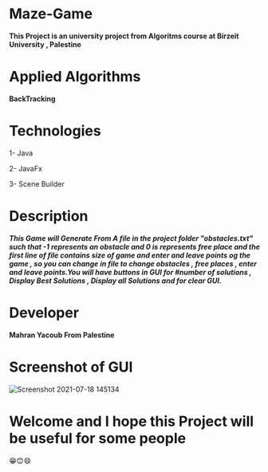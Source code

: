 # Maze-Game

**This Project is an university project from Algoritms course at Birzeit University , Palestine**

# Applied Algorithms 
   **BackTracking** 
   
# Technologies 
  1- Java 
  
  2- JavaFx
  
  3- Scene Builder
  
 # Description 
 
   ***This Game will Generate From A file in the project folder "obstacles.txt" such that -1  represents an obstacle and 
   0 is represents free place and the first line of file contains size of game and enter and leave points og the game , so you can 
   change in file to change obstacles , free places , enter and leave points.You will have  buttons in GUI for #number of solutions 
   , Display Best Solutions , Display all Solutions and for clear GUI.***
   
  # Developer 
   **Mahran Yacoub From Palestine**
   
  # Screenshot of GUI
  
  ![Screenshot 2021-07-18 145134](https://user-images.githubusercontent.com/77076151/126065949-3abc2083-228c-4c1c-9699-79f1ca74acd0.png)
  
  
   
  # Welcome and I hope this Project will be useful for some people 
  😁😊😄
  
  
